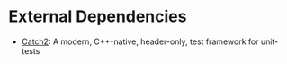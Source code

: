 # External Dependencies

- [Catch2](https://github.com/catchorg/Catch2): A modern, C++-native, header-only, test framework for unit-tests